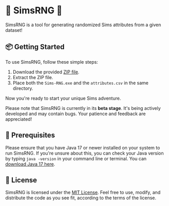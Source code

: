 # 💎 SimsRNG 🎲

SimsRNG is a tool for generating randomized Sims attributes from a given dataset!

## 📦 Getting Started

To use SimsRNG, follow these simple steps:

1. Download the provided [ZIP file](https://github.com/Nordikk/sims-4-rng/releases/latest).
2. Extract the ZIP file.
3. Place both the `Sims-RNG.exe` and the `attributes.csv` in the same directory.

Now you're ready to start your unique Sims adventure.

Please note that SimsRNG is currently in its **beta stage**. It's being actively developed and may contain bugs. Your patience and feedback are appreciated!

## 🔧 Prerequisites

Please ensure that you have Java 17 or newer installed on your system to run SimsRNG. If you're unsure about this, you can check your Java version by typing `java -version` in your command line or terminal.
You can [download Java 17 here](https://docs.aws.amazon.com/corretto/latest/corretto-17-ug/downloads-list.html).

## 📄 License

SimsRNG is licensed under the [MIT License](LICENSE). Feel free to use, modify, and distribute the code as you see fit, according to the terms of the license.
